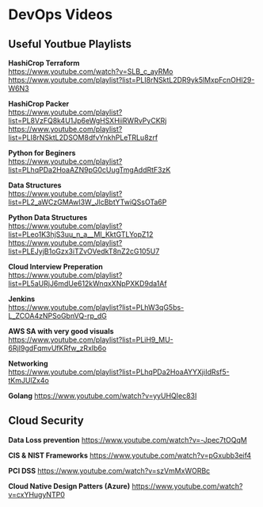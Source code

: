 # DevOps Videos

## Useful Youtbue Playlists 


**HashiCrop Terraform**<br/>
https://www.youtube.com/watch?v=SLB_c_ayRMo
https://www.youtube.com/playlist?list=PLI8rNSktL2DR9yk5lMxpFcnOHI29-W6N3

**HashiCrop Packer**<br/>
https://www.youtube.com/playlist?list=PL8VzFQ8k4U1Jp6eWgHSXHiiRWRvPyCKRj
https://www.youtube.com/playlist?list=PLI8rNSktL2DSOM8dfvYnkhPLeTRLu8zrf

**Python for Beginers**<br/>
https://www.youtube.com/playlist?list=PLhqPDa2HoaAZN9pG0cUugTmgAddRtF3zK

**Data Structures**<br/>
https://www.youtube.com/playlist?list=PL2_aWCzGMAwI3W_JlcBbtYTwiQSsOTa6P

**Python Data Structures**<br/>
https://www.youtube.com/playlist?list=PLeo1K3hjS3uu_n_a__MI_KktGTLYopZ12
https://www.youtube.com/playlist?list=PLEJyjB1oGzx3iTZvOVedkT8nZ2cG105U7

**Cloud Interview Preperation**<br/>
https://www.youtube.com/playlist?list=PL5aURjJ6mdUe612kWnqxXNpPXKD9da1Af

**Jenkins**<br/>
https://www.youtube.com/playlist?list=PLhW3qG5bs-L_ZCOA4zNPSoGbnVQ-rp_dG

**AWS SA with very good visuals**<br/>
https://www.youtube.com/playlist?list=PLiH9_MU-6RjI9gdFqmvUfKRfw_zRxIb6o

**Networking**<br/>
https://www.youtube.com/playlist?list=PLhqPDa2HoaAYYXjiIdRsf5-tKmJUlZx4o

**Golang**
https://www.youtube.com/watch?v=yyUHQIec83I


## Cloud Security
**Data Loss prevention**
https://www.youtube.com/watch?v=-Jpec7tOQqM

**CIS & NIST Frameworks**
https://www.youtube.com/watch?v=pGxubb3eif4

**PCI DSS**
https://www.youtube.com/watch?v=szVmMxWORBc


**Cloud Native Design Patters (Azure)**
https://www.youtube.com/watch?v=cxYHugyNTP0